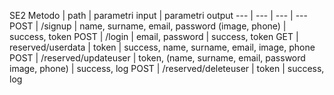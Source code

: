 SE2
Metodo | path | parametri input | parametri output
--- | --- | --- | ---
POST | /signup | name, surname, email, password (image, phone) | success, token
POST | /login | email, password | success, token
GET | reserved/userdata | token | success, name, surname, email, image, phone
POST | /reserved/updateuser | token, (name, surname, email, password image, phone) | success, log
POST | /reserved/deleteuser | token | success, log
